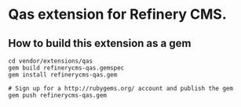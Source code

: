 # Qas extension for Refinery CMS.

## How to build this extension as a gem

    cd vendor/extensions/qas
    gem build refinerycms-qas.gemspec
    gem install refinerycms-qas.gem

    # Sign up for a http://rubygems.org/ account and publish the gem
    gem push refinerycms-qas.gem